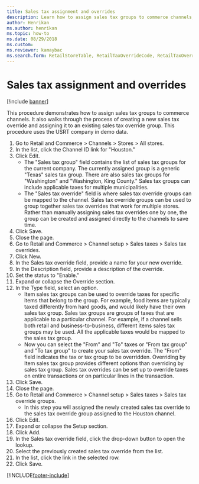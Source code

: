 ```yaml
--- 
title: Sales tax assignment and overrides
description: Learn how to assign sales tax groups to commerce channels, including a step-by-step process using the USRT demo data company. 
author: Henrikan
ms.author: henrikan
ms.topic: how-to
ms.date: 08/29/2018
ms.custom:
ms.reviewer: kamaybac  
ms.search.form: RetailStoreTable, RetailTaxOverrideCode, RetailTaxOverrideGroup 
---
```


# Sales tax assignment and overrides

[!include [banner](../../includes/banner.md)]

This procedure demonstrates how to assign sales tax groups to commerce channels. It also walks through the process of creating a new sales tax override and assigning it to an existing sales tax override group. This procedure uses the USRT company in demo data.

1. Go to Retail and Commerce > Channels > Stores > All stores.
2. In the list, click the Channel ID link for "Houston."
3. Click Edit.
    * The "Sales tax group" field contains the list of sales tax groups for the current company. The currently assigned group is a generic "Texas" sales tax group. There are also sales tax groups for "Washington" and "Washington, King County." Sales tax groups can include applicable taxes for multiple municipalities.  
    * The "Sales tax override" field is where sales tax override groups can be mapped to the channel. Sales tax override groups can be used to group together sales tax overrides that work for multiple stores. Rather than manually assigning sales tax overrides one by one, the group can be created and assigned directly to the channels to save time.  
4. Click Save.
5. Close the page.
6. Go to Retail and Commerce > Channel setup > Sales taxes > Sales tax overrides.
7. Click New.
8. In the Sales tax override field, provide a name for your new override.
9. In the Description field, provide a description of the override.
10. Set the status to "Enable."
11. Expand or collapse the Override section.
12. In the Type field, select an option.
    * Item sales tax groups can be used to override taxes for specific items that belong to the group. For example, food items are typically taxed differently from hard goods, and would likely have their own sales tax group. Sales tax groups are groups of taxes that are applicable to a particular channel. For example, if a channel sells both retail and business-to-business, different items sales tax groups may be used. All the applicable taxes would be mapped to the sales tax group.  
    * Now you can select the "From" and "To" taxes or "From tax group" and "To tax group" to create your sales tax override. The "From" field indicates the tax or tax group to be overridden. Overriding by Item sales tax group provides different options than overriding by sales tax group. Sales tax overrides can be set up to override taxes on entire transactions or on particular lines in the transaction.  
13. Click Save.
14. Close the page.
15. Go to Retail and Commerce > Channel setup > Sales taxes > Sales tax override groups.
    * In this step you will assigned the newly created sales tax override to the sales tax override group assigned to the Houston channel.  
16. Click Edit.
17. Expand or collapse the Setup section.
18. Click Add.
19. In the Sales tax override field, click the drop-down button to open the lookup.
20. Select the previously created sales tax override from the list.
21. In the list, click the link in the selected row.
22. Click Save.



[!INCLUDE[footer-include](../../../includes/footer-banner.md)]